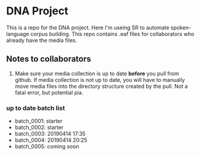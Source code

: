 # DNA Project

This is a repo for the DNA project. Here I'm useing SR to automate spoken-language corpus building. This repo contains .eaf files for collaborators who already have the media files. 

## Notes to collaborators

1. Make sure your media collection is up to date **before** you pull from github. If media collection is not up to date, you will have to manually move media files into the directory structure created by the pull. Not a fatal error, but potential pia.

### up to date batch list

* batch_0001: starter
* batch_0002: starter
* batch_0003: 20190414 17:35
* batch_0004: 20190414 20:25
* batch_0005: coming soon

